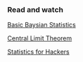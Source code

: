 ### Read and watch

[Basic Baysian Statistics](https://www.analyticsvidhya.com/blog/2016/06/bayesian-statistics-beginners-simple-english/)

[Central Limit Theorem](http://www.jeannicholashould.com/the-theorem-every-data-scientist-should-know.html)

[Statistics for Hackers](https://www.youtube.com/watch?v=L5GVOFAYi8k)


